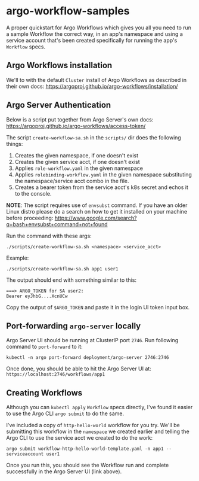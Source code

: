 # argo-workflow-samples
A proper quickstart for Argo Workflows which gives you all you need to run a sample Workflow the correct way, in an app's namespace and using a service account that's been created specifically for running the app's `Workflow` specs.

## Argo Workflows installation
We'll to with the default `Cluster` install of Argo Workflows as described in their own docs:
https://argoproj.github.io/argo-workflows/installation/

## Argo Server Authentication
Below is a script put together from Argo Server's own docs: https://argoproj.github.io/argo-workflows/access-token/

The script `create-workflow-sa.sh` in the `scripts/` dir does the following things:
1. Creates the given namespace, if one doesn't exist
1. Creates the given service acct, if one doesn't exist
1. Applies `role-workflow.yaml` in the given namespace
1. Applies `rolebinding-workflow.yaml` in the given namespace substituting the namespace/service acct combo in the file.
1. Creates a bearer token from the service acct's k8s secret and echos it to the console.

__NOTE__: The script requires use of `envsubst` command. If you have an older Linux distro please do a search on how to get it installed on your machine before proceeding: https://www.google.com/search?q=bash+envsubst+command+not+found

Run the command with these args:
```
./scripts/create-workflow-sa.sh <namespace> <service_acct>
```
Example:
```
./scripts/create-workflow-sa.sh app1 user1
```

The output should end with something similar to this:
```
===> ARGO_TOKEN for SA user2:
Bearer eyJhbG....XcnUCw
```

Copy the output of `$ARGO_TOKEN` and paste it in the login UI token input box.

## Port-forwarding `argo-server` locally
Argo Server UI should be running at ClusterIP port `2746`. Run following command to `port-forward` to it:
```
kubectl -n argo port-forward deployment/argo-server 2746:2746
```
Once done, you should be able to hit the Argo Server UI at: `https://localhost:2746/workflows/app1`

## Creating Workflows
Although you can `kubectl apply` `Workflow` specs directly, I've found it easier to use the Argo CLI `argo submit` to do the same.

I've included a copy of `http-hello-world` workflow for you try. We'll be submitting this workflow in the `namespace` we created earlier and telling the Argo CLI to use the service acct we created to do the work:

```
argo submit workflow-http-hello-world-template.yaml -n app1 --serviceaccount user1
```

Once you run this, you should see the Workflow run and complete successfully in the Argo Server UI (link above).
